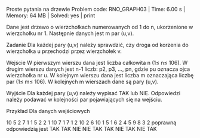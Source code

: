 Proste pytania na drzewie
Problem code: RNO_GRAPH03 | Time: 6.00 s | Memory: 64 MB | Solved: yes | print

Dane jest drzewo o wierzchołkach numerowanych od 1 do n, ukorzenione w wierzchołku nr 1. Następnie danych jest m par (u,v).

Zadanie
Dla każdej pary (u,v) należy sprawdzić, czy droga od korzenia do wierzchołka u przechodzi przez wierzchołek v.

Wejście
W pierwszym wierszu dana jest liczba całkowita n (1≤ n≤ 106). W drugim wierszu danych jest n-1 liczb: p2, p3, ..., pn, gdzie pu oznacza ojca wierzchołka nr u.
W kolejnym wierszu dana jest liczba m oznaczająca liczbę par (1≤ m≤ 106). W kolejnych m wierszach dane są pary (u,v).

Wyjście
Dla każdej pary (u,v) należy wypisać TAK lub NIE. Odpowiedzi należy podawać w kolejności par pojawiających się na wejściu.

Przykład
Dla danych wejściowych

10
5 2 7 1 1 5 2 2 1 
10
7 1
7 1
2 10
2 6
10 1
5 1
6 2
4 5
9 8
3 2
poprawną odpowiedzią jest
TAK
TAK
NIE
NIE
TAK
TAK
NIE
TAK
NIE
TAK
